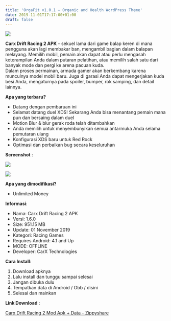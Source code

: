 ```yaml
---
title: 'OrgaFit v1.0.1 – Organic and Health WordPress Theme'
date: 2019-11-01T17:17:00+01:00
draft: false
---
```


[![](https://1.bp.blogspot.com/-9FDg8sl16TE/XbxZJHxCG3I/AAAAAAAAAd0/XcF1LKWr6TAgxVB4reUNQr3oeeNWV509gCLcBGAsYHQ/s320/images-4.jpg)](https://1.bp.blogspot.com/-9FDg8sl16TE/XbxZJHxCG3I/AAAAAAAAAd0/XcF1LKWr6TAgxVB4reUNQr3oeeNWV509gCLcBGAsYHQ/s1600/images-4.jpg)

  
**Carx Drift Racing 2 APK** - sekuel lama dari game balap keren di mana pengguna akan lagi membakar ban, mengambil bagian dalam balapan melayang. Memilih mobil, pemain akan dapat atau perlu mengasah keterampilan Anda dalam putaran pelatihan, atau memilih salah satu dari banyak mode dan pergi ke arena pacuan kuda.  
Dalam proses permainan, armada gamer akan berkembang karena munculnya model mobil baru. Juga di garasi Anda dapat mengerjakan kuda besi Anda, mengaturnya pada spoiler, bumper, rok samping, dan detail lainnya.  
  
**Apa yang terbaru?**  
  

*   Datang dengan pembaruan ini
*   Selamat datang duel XDS! Sekarang Anda bisa menantang pemain mana pun dan bersaing dalam duel
*   Motion Blur & blur gerak roda telah ditambahkan
*   Anda memilih untuk menyembunyikan semua antarmuka Anda selama pemutaran ulang
*   Konfigurasi XDS baru untuk Red Rock
*   Optimasi dan perbaikan bug secara keseluruhan

  
**Screenshot** :  
  

[![](https://1.bp.blogspot.com/-htiKYiByEXU/XbxaYIUmQeI/AAAAAAAAAeA/QHA4aErtmYE1xwcKPG1oLaifN7txQmjSACEwYBhgL/s1600/Carx%252BDrift%252BRacing%252B2%252BMOD%252BAPK%252B2.jpg)](https://1.bp.blogspot.com/-htiKYiByEXU/XbxaYIUmQeI/AAAAAAAAAeA/QHA4aErtmYE1xwcKPG1oLaifN7txQmjSACEwYBhgL/s1600/Carx%252BDrift%252BRacing%252B2%252BMOD%252BAPK%252B2.jpg)

  

[![](https://1.bp.blogspot.com/-N_CXYzPhYn8/Xbxad8MbBxI/AAAAAAAAAeE/Da9zNeJBMXUe2pKKl3xqpNFbLpaLnThPgCEwYBhgL/s1600/Carx%252BDrift%252BRacing%252B2%252BMOD%252BAPK%252B4.jpg)](https://1.bp.blogspot.com/-N_CXYzPhYn8/Xbxad8MbBxI/AAAAAAAAAeE/Da9zNeJBMXUe2pKKl3xqpNFbLpaLnThPgCEwYBhgL/s1600/Carx%252BDrift%252BRacing%252B2%252BMOD%252BAPK%252B4.jpg)

  
  
**Apa yang dimodifikasi?**  
  

*   Unlimited Money

  
  
**Informasi**:  
  

*   Nama: Carx Drift Racing 2 APK
*   Versi: 1.6.0
*   Size: 951.15 MB
*   Update: 01 November 2019
*   Kategori: Racing Games
*   Requires Android: 4.1 and Up
*   MODE: OFFLINE
*   Developer: CarX Technologies

  
  
  
**Cara Install**:  
  

1.  Download apknya
2.  Lalu install dan tunggu sampai selesai
3.  Jangan dibuka dulu
4.  Tempatkan data di Android / Obb / disini
5.  Selesai dan mainkan

**Link Download** :

  

[Carx Drift Racing 2 Mod Apk + Data - Zippyshare](https://duit.cc/UlD2)